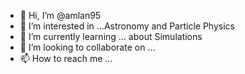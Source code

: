- 👋 Hi, I’m @amlan95
- 👀 I’m interested in ...Astronomy and Particle Physics
- 🌱 I’m currently learning ... about Simulations
- 💞️ I’m looking to collaborate on ... 
- 📫 How to reach me ...

<!---
amlan95/amlan95 is a ✨ special ✨ repository because its `README.md` (this file) appears on your GitHub profile.
You can click the Preview link to take a look at your changes.
--->
